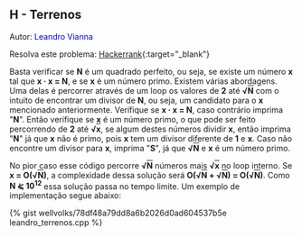 ## H - Terrenos
<div id="terrenos"></div>

Autor: <font color = "blue">Leandro Vianna</font>

Resolva este problema: [Hackerrank][hackerrank-h]{:target="_blank"}

Basta verificar se **N** é um quadrado perfeito, ou seja, se existe um número **x** tal que <b>x &middot; x = N</b>, e se **x** é um número primo. Existem várias abordagens. Uma delas é percorrer através de um loop os valores de **2** até <b>&radic;<span style="text-decoration: overline">N</span></b> com o intuito de encontrar um divisor de <b>N</b>, ou seja, um candidato para o **x** mencionado anteriormente. Verifique se <b>x &middot; x = N</b>, caso contrário imprima "**N**". Então verifique se **x** é um número primo, o que pode ser feito percorrendo de **2** até  <b>&radic;<span style="text-decoration: overline">x</span></b>, se algum destes números dividir **x**, então imprima "**N**" já que **x** não é primo, pois **x** tem um divisor diferente de **1** e **x**. Caso não encontre um divisor para **x**, imprima "**S**", já que <b>&radic;<span style="text-decoration: overline">N</span></b> e **x** é um número primo. 

No pior caso esse código percorre <b>&radic;<span style="text-decoration: overline">N</span></b> números mais <b>&radic;<span style="text-decoration: overline">x</span></b> no loop interno. Se <b>x = O(&radic;<span style="text-decoration: overline">N</span>)</b>, a complexidade dessa solução será <b>O(&radic;<span style="text-decoration: overline">N</span> + &radic;<span style="text-decoration: overline">N</span>) = O(&radic;<span style="text-decoration: overline">N</span>)</b>. Como <b>N &#10881; 10<sup>12</sup></b> essa solução passa no tempo limite.
Um exemplo de implementação segue abaixo:

{% gist wellvolks/78df48a79dd8a6b2026d0ad604537b5e leandro_terrenos.cpp %}

[hackerrank-h]: https://www.hackerrank.com/contests/2-competicao-de-programacao-infufg-20182/challenges/terrenos
